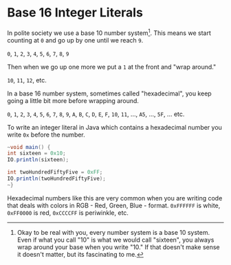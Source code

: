 # Base 16 Integer Literals

In polite society we use a base 10 number system[^everything]. This means
we start counting at `0` and go up by one until we reach `9`. 

`0`, `1`, `2`, `3`, `4`, `5`, `6`, `7`, `8`, `9`

Then when we go up one more we put a `1` at the front and "wrap around."

`10`, `11`, `12`, etc.

In a base 16 number system, sometimes called "hexadecimal", you keep going a little
bit more before wrapping around.

`0`, `1`, `2`, `3`, `4`, `5`, `6`, `7`, `8`, `9`, `A`, `B`, `C`, `D`, `E`, `F`, `10`, `11`, ..., `A5`, ..., `5F`, ... etc.

To write an integer literal in Java which contains a hexadecimal number you write `0x` before the number.

```java
~void main() {
int sixteen = 0x10;
IO.println(sixteen);

int twoHundredFiftyFive = 0xFF;
IO.println(twoHundredFiftyFive);
~}
```

Hexadecimal numbers like this are very common when you are writing code that
deals with colors in RGB - Red, Green, Blue - format. `0xFFFFFF` is white, `0xFF0000` is red, `0xCCCCFF` is periwinkle, etc.




[^everything]: Okay to be real with you, every number system is a base 10 system.
Even if what you call "10" is what we would call "sixteen", you always wrap around your base when you write "10." If that doesn't make sense it doesn't matter, but its fascinating to me.